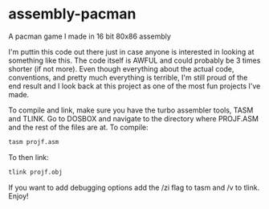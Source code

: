 # assembly-pacman
A pacman game I made in 16 bit 80x86 assembly

I'm puttin this code out there just in case anyone is interested in looking at something like this.
The code itself is AWFUL and could probably be 3 times shorter (if not more).
Even though everything about the actual code, conventions, and pretty much everything is terrible, I'm still proud of the end result
and I look back at this project as one of the most fun projects I've made.

To compile and link, make sure you have the turbo assembler tools, TASM and TLINK.
Go to DOSBOX and navigate to the directory where PROJF.ASM and the rest of the files are at.
To compile:
```bash
tasm projf.asm
```
To then link:
```bash
tlink projf.obj
```

If you want to add debugging options add the /zi flag to tasm and /v to tlink.
Enjoy!